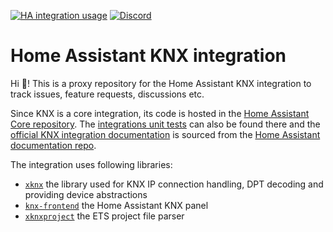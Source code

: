 [![HA integration usage](https://img.shields.io/badge/dynamic/json?url=https%3A%2F%2Fanalytics.home-assistant.io%2Fcurrent_data.json&query=%24.integrations.knx&logo=home-assistant&label=integration%20usage&color=41BDF5&cacheSeconds=21600)](https://www.home-assistant.io/integrations/knx/)
[![Discord](https://img.shields.io/discord/338619021215924227?color=7289da&label=Discord&logo=discord&logoColor=7289da)](https://discord.gg/62UcpH3Y92)

# Home Assistant KNX integration
Hi 👋! This is a proxy repository for the Home Assistant KNX integration to track issues, feature requests, discussions etc.

Since KNX is a core integration, its code is hosted in the [Home Assistant Core repository](https://github.com/home-assistant/core/tree/dev/homeassistant/components/knx).
The [integrations unit tests](https://github.com/home-assistant/core/tree/dev/tests/components/knx) can also be found there and the [official KNX integration documentation](https://www.home-assistant.io/integrations/knx/) is sourced from the [Home Assistant documentation repo](https://github.com/home-assistant/home-assistant.io/blob/current/source/_integrations/knx.markdown).

The integration uses following libraries:
- [`xknx`](https://github.com/XKNX/xknx) the library used for KNX IP connection handling, DPT decoding and providing device abstractions
- [`knx-frontend`](https://github.com/XKNX/knx-frontend) the Home Assistant KNX panel
- [`xknxproject`](https://github.com/XKNX/xknxproject) the ETS project file parser
